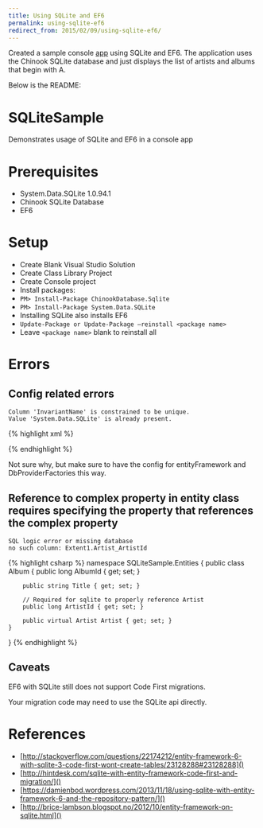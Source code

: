 ```yaml
---
title: Using SQLite and EF6 
permalink: using-sqlite-ef6
redirect_from: 2015/02/09/using-sqlite-ef6/
---
```


Created a sample console [app](https://github.com/stormwild/SQLiteSample) using SQLite and EF6. The application uses the Chinook SQLite database and just displays the list of artists and albums that begin with A.

Below is the README:

# SQLiteSample

Demonstrates usage of SQLite and EF6 in a console app

# Prerequisites

* System.Data.SQLite 1.0.94.1 
* Chinook SQLite Database
* EF6

# Setup

* Create Blank Visual Studio Solution
* Create Class Library Project
* Create Console project
* Install packages:
* `PM> Install-Package ChinookDatabase.Sqlite`
* `PM> Install-Package System.Data.SQLite`
* Installing SQLite also installs EF6 
* `Update-Package or Update-Package –reinstall <package name>`
* Leave `<package name>` blank to reinstall all

# Errors

## Config related errors

    Column 'InvariantName' is constrained to be unique.  
    Value 'System.Data.SQLite' is already present.

{% highlight xml %}
<?xml version="1.0" encoding="utf-8"?>
<configuration>
    <entityFramework>
        <defaultConnectionFactory type="System.Data.Entity.Infrastructure.LocalDbConnectionFactory, EntityFramework">
          <parameters>
            <parameter value="mssqllocaldb" />
          </parameters>
        </defaultConnectionFactory>
        <providers>
            <provider invariantName="System.Data.SqlClient" type="System.Data.Entity.SqlServer.SqlProviderServices, EntityFramework.SqlServer" />
            <provider invariantName="System.Data.SQLite.EF6" type="System.Data.SQLite.EF6.SQLiteProviderServices, System.Data.SQLite.EF6" />
            <provider invariantName="System.Data.SQLite" type="System.Data.SQLite.EF6.SQLiteProviderServices, System.Data.SQLite.EF6" />
        </providers>
    </entityFramework>
    <system.data>
        <!--
            NOTE: The extra "remove" element below is to prevent the design-time
                  support components within EF6 from selecting the legacy ADO.NET
                  provider for SQLite (i.e. the one without any EF6 support).  It
                  appears to only consider the first ADO.NET provider in the list
                  within the resulting "app.config" or "web.config" file.
        -->
        <DbProviderFactories>
            <remove invariant="System.Data.SQLite" />
            <remove invariant="System.Data.SQLite.EF6" />
            <add name="SQLite Data Provider" invariant="System.Data.SQLite" description=".NET Framework Data Provider for SQLite" type="System.Data.SQLite.SQLiteFactory, System.Data.SQLite" />
            <add name="SQLite Data Provider (Entity Framework 6)" invariant="System.Data.SQLite.EF6" description=".NET Framework Data Provider for SQLite (Entity Framework 6)" type="System.Data.SQLite.EF6.SQLiteProviderFactory, System.Data.SQLite.EF6" />
        </DbProviderFactories>
      </system.data>
</configuration>
{% endhighlight %}    
    
Not sure why, but make sure to have the config for entityFramework and DbProviderFactories this way.    

## Reference to complex property in entity class requires specifying the property that references the complex property

    SQL logic error or missing database
    no such column: Extent1.Artist_ArtistId

{% highlight csharp %}
namespace SQLiteSample.Entities
{
    public class Album
    {
        public long AlbumId { get; set; }

        public string Title { get; set; }

        // Required for sqlite to properly reference Artist
        public long ArtistId { get; set; } 

        public virtual Artist Artist { get; set; }
    }
}
{% endhighlight %}

## Caveats

EF6 with SQLite still does not support Code First migrations.

Your migration code may need to use the SQLite api directly.

# References

* [http://stackoverflow.com/questions/22174212/entity-framework-6-with-sqlite-3-code-first-wont-create-tables/23128288#23128288]()
* [http://hintdesk.com/sqlite-with-entity-framework-code-first-and-migration/]()
* [https://damienbod.wordpress.com/2013/11/18/using-sqlite-with-entity-framework-6-and-the-repository-pattern/]()
* [http://brice-lambson.blogspot.no/2012/10/entity-framework-on-sqlite.html]()









